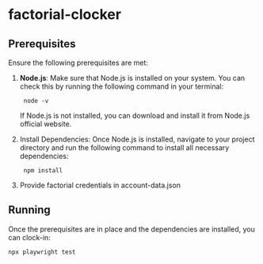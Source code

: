 # factorial-clocker

## Prerequisites

Ensure the following prerequisites are met:

1. **Node.js**: Make sure that Node.js is installed on your system. You can check this by running the following command in your terminal:
   
        node -v

    If Node.js is not installed, you can download and install it from Node.js official website.

2. Install Dependencies: Once Node.js is installed, navigate to your project directory and run the following command to install all necessary dependencies:

        npm install

3. Provide factorial credentials in account-data.json
    

## Running

Once the prerequisites are in place and the dependencies are installed, you can clock-in:

    npx playwright test